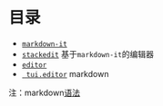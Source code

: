 # 目录

* [` markdown-it `](https://github.com/markdown-it/markdown-it)
* [` stackedit `](https://github.com/benweet/stackedit) 基于`markdown-it`的编辑器
* [` editor `](https://github.com/lepture/editor)
* [` tui.editor`](https://github.com/nhn/tui.editor) markdown

注：markdown[语法](https://markdown-here.com/)
